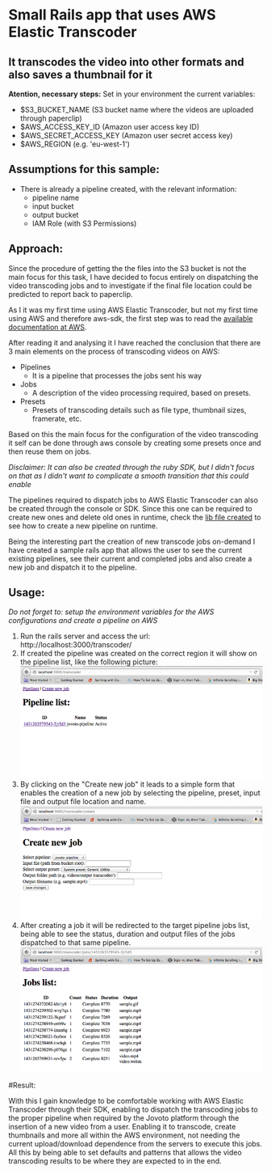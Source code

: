 # Small Rails app that uses AWS Elastic Transcoder
## It transcodes the video into other formats and also saves a thumbnail for it


**Atention, necessary steps:**
Set in your environment the current variables:
- $S3_BUCKET_NAME (S3 bucket name where the videos are uploaded through paperclip)
- $AWS_ACCESS_KEY_ID (Amazon user access key ID)
- $AWS_SECRET_ACCESS_KEY (Amazon user secret access key)
- $AWS_REGION (e.g. 'eu-west-1')

## Assumptions for this sample:
* There is already a pipeline created, with the relevant information:
	* pipeline name
	* input bucket
	* output bucket
	* IAM Role (with S3 Permissions)

## Approach:
Since the procedure of getting the the files into the S3 bucket is not the main focus for this task, I have decided to focus entirely on dispatching the video transcoding jobs and to investigate if the final file location could be predicted to report back to paperclip.

As I it was my first time using AWS Elastic Transcoder, but not my first time using AWS and therefore aws-sdk, the first step was to read the [available documentation at AWS](http://docs.aws.amazon.com/sdkforruby/api/Aws/ElasticTranscoder.html).

After reading it and analysing it I have reached the conclusion that there are 3 main elements on the process of transcoding videos on AWS:
* Pipelines
	* It is a pipeline that processes the jobs sent his way
* Jobs
	* A description of the video processing required, based on presets.
* Presets
	* Presets of transcoding details such as file type, thumbnail sizes, framerate, etc.

Based on this the main focus for the configuration of the video transcoding it self can be done through aws console by creating some presets once and then reuse them on jobs.

*Disclaimer: It can also be created through the ruby SDK, but I didn't focus on that as I didn't want to complicate a smooth transition that this could enable*

The pipelines required to dispatch jobs to AWS Elastic Transcoder can also be created through the console or SDK. Since this one can be required to create new ones and delete old ones in runtime, check the [lib file created](lib/aws-transcoder/elastic_transcoder.rb) to see how to create a new pipeline on runtime.

Being the interesting part the creation of new transcode jobs on-demand I have created a sample rails app that allows the user to see the current existing pipelines, see their current and completed jobs and also create a new job and dispatch it to the pipeline.

## Usage:
*Do not forget to: setup the environment variables for the AWS configurations and create a pipeline on AWS*

1. Run the rails server and access the url: http://localhost:3000/transcoder/
2. If created the pipeline was created on the correct region it will show on the pipeline list, like the following picture:
![IMAGE](public/screenshots/list.png) 
3. By clicking on the "Create new job" it leads to a simple form that enables the creation of a new job by selecting the pipeline, preset, input file and output file location and name.
![IMAGE](public/screenshots/new.png) 
4. After creating a job it will be redirected to the target pipeline jobs list, being able to see the status, duration and output files of the jobs dispatched to that same pipeline.
![IMAGE](public/screenshots/jobs.png)

#Result:

With this I gain knowledge to be comfortable working with AWS Elastic Transcoder through their SDK, enabling to dispatch the transcoding jobs to the proper pipeline when required by the Jovoto platform through the insertion of a new video from a user. Enabling it to transcode, create thumbnails and more all within the AWS environment, not needing the current upload/download dependence from the servers to execute this jobs. All this by being able to set defaults and patterns that allows the video transcoding results to be where they are expected to in the end.
